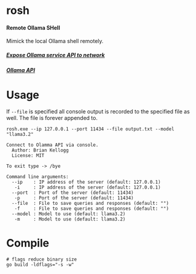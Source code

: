 # rosh
#### **R**emote **O**llama **SH**ell
Mimick the local Ollama shell remotely.  
##### [Expose Ollama service API to network](https://aident.ai/blog/how-to-expose-ollama-service-api-to-network)
##### [Ollama API](https://github.com/ollama/ollama/blob/main/docs/api.md)
# Usage
If `--file` is specified all console output is recorded to the specified file as well. The file is forever appended to.  
```
rosh.exe --ip 127.0.0.1 --port 11434 --file output.txt --model "llama3.2"

Connect to Olamma API via console.
  Author: Brian Kellogg
  License: MIT

To exit type -> /bye

Command line arguments:
  --ip    : IP address of the server (default: 127.0.0.1)
   -i     : IP address of the server (default: 127.0.0.1)
  --port  : Port of the server (default: 11434)
   -p     : Port of the server (default: 11434)
  --file  : File to save queries and responses (default: "")
   -f     : File to save queries and responses (default: "")
  --model : Model to use (default: llama3.2)
   -m     : Model to use (default: llama3.2)
```

# Compile
```
# flags reduce binary size
go build -ldflags="-s -w"
```